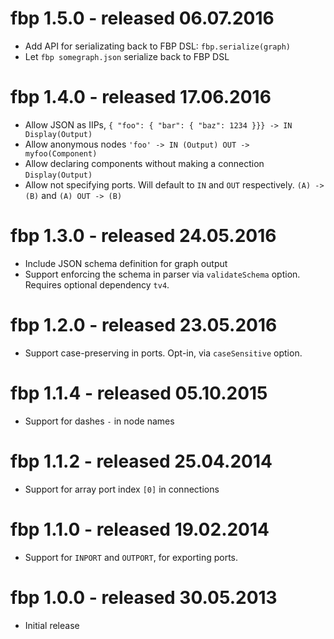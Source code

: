 # fbp 1.5.0 - released 06.07.2016

* Add API for serializating back to FBP DSL: `fbp.serialize(graph)`
* Let `fbp somegraph.json` serialize back to FBP DSL

# fbp 1.4.0 - released 17.06.2016

* Allow JSON as IIPs, `{ "foo": { "bar": { "baz": 1234 }}} -> IN Display(Output)`
* Allow anonymous nodes `'foo' -> IN (Output) OUT -> myfoo(Component)`
* Allow declaring components without making a connection `Display(Output)`
* Allow not specifying ports. Will default to `IN` and `OUT` respectively. `(A) -> (B)` and `(A) OUT -> (B)`

# fbp 1.3.0 - released 24.05.2016

* Include JSON schema definition for graph output
* Support enforcing the schema in parser via `validateSchema` option. Requires optional dependency `tv4`.

# fbp 1.2.0 - released 23.05.2016

* Support case-preserving in ports. Opt-in, via `caseSensitive` option.

# fbp 1.1.4 - released 05.10.2015

* Support for dashes `-` in node names

# fbp 1.1.2 - released 25.04.2014

* Support for array port index `[0]` in connections

# fbp 1.1.0 - released 19.02.2014

* Support for `INPORT` and `OUTPORT`, for exporting ports.

# fbp 1.0.0 - released 30.05.2013

* Initial release
